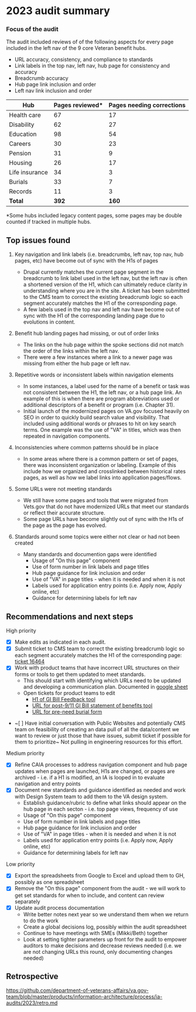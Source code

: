 # 2023 audit summary

### Focus of the audit

The audit included reviews of of the following aspects for every page included in the left nav of the 9 core Veteran benefit hubs.  
- URL accuracy, consistency, and compliance to standards
- Link labels in the top nav, left nav, hub page for consistency and accuracy
- Breadcrumb accuracy
- Hub page link inclusion and order
- Left nav link inclusion and order


Hub | Pages reviewed* | Pages needing corrections 
--- | --- | ---
Health care | 67 | 17
Disability | 62 | 27
Education | 98 | 54
Careers | 30 | 23
Pension | 31 | 9
Housing | 26 | 17
Life insurance | 34 | 3
Burials | 33 | 7
Records |  11 | 3 
**Total** | **392** | **160**

*Some hubs included legacy content pages, some pages may be double counted if tracked in multiple hubs. 


## Top issues found

1. Key navigation and link labels (i.e. breadcrumbs, left nav, top nav, hub pages, etc) have become out of sync with the H1s of pages
    - Drupal currently matches the current page segment in the breadcrumb to link label used in the left nav, but the left nav is often a shortened version of the H1, which can ultimately reduce clarity in understanding where you are in the site.  A ticket has been submitted to the CMS team to correct the existing breadcrumb logic so each segment accurately matches the H1 of the corresponding page.
    - A few labels used in the top nav and left nav have become out of sync with the H1 of the corresponding landing page due to evolutions in content.  

2. Benefit hub landing pages had missing, or out of order links
    - The links on the hub page within the spoke sections did not match the order of the links within the left nav.
    - There were a few instances where a link to a newer page was missing from either the hub page or left nav.

3. Repetitive words or inconsistent labels within navigation elements
    - In some instances, a label used for the name of a benefit or task was not consistent between the H1, the left nav, or a hub page link.  An example of this is when there are program abbreviations used or additional descriptors of a benefit or program (i.e. Chapter 31).
    - Initial launch of the modernized pages on VA.gov focused heavily on SEO in order to quickly build search value and visibility.  That included using additional words or phrases to hit on key search terms. One example was the use of "VA" in titles, which was then repeated in navigation components.  
    
4. Inconsistencies where common patterns should be in place
    - In some areas where there is a common pattern or set of pages, there was inconsistent organization or labeling.  Example of this include how we organized and crosslinked between historical rates pages, as well as how we label links into application pages/flows.

5. Some URLs were not meeting standards
    - We still have some pages and tools that were migrated from Vets.gov that do not have modernized URLs that meet our standards or reflect their accurate structure.
    - Some page URLs have become slightly out of sync with the H1s of the page as the page has evolved.

6. Standards around some topics were either not clear or had not been created 
    - Many standards and documention gaps were identified
      - Usage of "On this page" component
      - Use of form number in link labels and page titles
      - Hub page guidance for link inclusion and order
      - Use of "VA" in page titles - when it is needed and when it is not
      - Labels used for application entry points (i.e. Apply now, Apply online, etc)
      - Guidance for determining labels for left nav


## Recommendations and next steps

High priority
- [x] Make edits as indicated in each audit.
- [x] Submit ticket to CMS team to correct the existing breadcrumb logic so each segment accurately matches the H1 of the corresponding page: [ticket 16464](https://github.com/department-of-veterans-affairs/va.gov-cms/issues/16464) 
- [x] Work with product teams that have incorrect URL structures on their forms or tools to get them updated to meet standards. 
    - This should start with identifying which URLs need to be updated and developing a communication plan. Documented in [google sheet](https://docs.google.com/spreadsheets/d/1DUAt4-XA-jHj3MZgT-7CsvEVk2tnixFXhJCeaMjgkU4/edit?gid=0#gid=0)
    - Open tickets for product teams to edit
        - [H1 of GI Bill Feedback tool ](https://github.com/department-of-veterans-affairs/va.gov-team/issues/80512)
        - [URL for post-9/11 GI Bill statement of benefits tool](https://github.com/department-of-veterans-affairs/va.gov-team/issues/80295)
        - [URL for pre-need burial form](https://github.com/department-of-veterans-affairs/va.gov-team/issues/80510)
- ~[ ] Have initial conversation with Public Websites and potentially CMS team on feasibility of creating an data pull of all the data/content we want to review or just those that have issues, submit ticket if possible for them to prioritize~ Not pulling in engineering resources for this effort.

Medium priority
- [x] Refine CAIA processes to address navigation component and hub page updates when pages are launched, H1s are changed, or pages are archived - i.e. if a H1 is modified, an IA is looped in to evaluate navigation and entry points
- [x] Document new standards and guidance identified as needed and work with Design System team to add them to the VA design system.
    - Establish guidance/rubric to define what links should appear on the hub page in each secton - i.e. top page views, frequency of use 
    - Usage of "On this page" component
    - Use of form number in link labels and page titles
    - Hub page guidance for link inclusion and order
    - Use of "VA" in page titles - when it is needed and when it is not
    - Labels used for application entry points (i.e. Apply now, Apply online, etc)
    - Guidance for determining labels for left nav

Low priority
- [x] Export the spreadsheets from Google to Excel and upload them to GH, possibly as one spreadsheet
- [x] Remove the "On this page" component from the audit - we will work to get set standards for when to include, and content can review separately
- [x] Update audit process documentation
    - Write better notes next year so we understand them when we return to do the work
    - Create a global decisions log, possibly within the audit spreadsheet
    - Continue to have meetings with SMEs (Mikki/Beth) together
    - Look at setting tighter parameters up front for the audit to empower auditors to make decisions and decrease reviews needed (i.e. we are not changing URLs this round, only documenting changes needed)

## Retrospective

https://github.com/department-of-veterans-affairs/va.gov-team/blob/master/products/information-architecture/process/ia-audits/2023/retro.md
